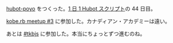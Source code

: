 [hubot-poyo][gh:bouzuya/hubot-poyo] をつくった。[1 日 1 Hubot スクリプト][hubot-script-per-day]の 44 日目。

[kobe.rb meetup #3](http://koberb.doorkeeper.jp/events/14536) に参加した。カナディアン・アカデミーは遠い。

あとは [#tkbjs](http://tkbjs.doorkeeper.jp/events/14632) に参加した。本当にちょっとずつ進むのね。

[gh:bouzuya/hubot-poyo]: https://github.com/bouzuya/hubot-poyo
[hubot-script-per-day]: http://blog.bouzuya.net/posts?tags=hubot-script-per-day
